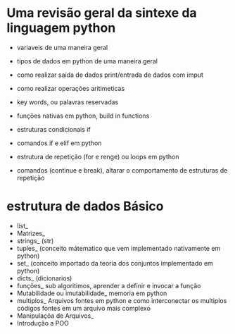 # Uma revisão geral da sintexe da linguagem python

- variaveis de uma maneira geral

- tipos de dados em python de uma maneira geral

- como realizar saida de dados print/entrada de dados com imput

- como realizar operações aritimeticas

- key words, ou palavras reservadas

- funções nativas em python, build in functions

- estruturas condicionais if

- comandos if e elif em python

- estrutura de repetição (for e renge) ou loops em python 

- comandos (continue e break), altarar o comportamento de estruturas de repetição

# estrutura de dados Básico

- list_
- Matrizes_
- strings_    (str)
- tuples_ (conceito mátematico que vem implementado nativamente em python)
- set_    (conceito importado da teoria dos conjuntos implementado em python)
- dicts_  (dicionarios)
- funções_    sub algoritimos, aprender a definir e invocar a função  
- Mutabilidade ou imutabilidade_  memoria em python 
- multiplos_  Arquivos fontes em python e como interconectar os multiplos códigos fontes em um arquivo mais complexo
- Manipulaçõa de Arquivos_ 
- Introdução a POO
